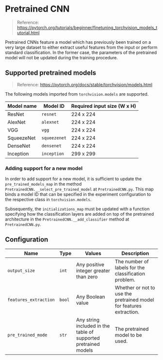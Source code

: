 # Pretrained CNN

> Reference: https://pytorch.org/tutorials/beginner/finetuning_torchvision_models_tutorial.html

Pretrained CNNs feature a model which has previously been trained on a very large dataset to either extract useful features from the input or perform standard classification. In the former case, the parameters of the pretrained model will not be updated during the training procedure.

## Supported pretrained models

> Reference: https://pytorch.org/docs/stable/torchvision/models.html

The following models imported from `torchvision.models` are supported. 

| Model name | Model ID     | Required input size (W x H) |
| ---------- | ------------ | --------------------------- |
| ResNet     | `resnet`     | 224 x 224                   |
| AlexNet    | `alexnet`    | 224 x 224                   |
| VGG        | `vgg`        | 224 x 224                   |
| SqueezeNet | `squeezenet` | 224 x 224                   |
| DenseNet   | `densenet`   | 224 x 224                   |
| Inception  | `inception`  | 299 x 299                   |

### Adding support for a new model

In order to add support for a new model, it is sufficient to update the `pre_trained_models_map` in the method `PretrainedCNN.__select_pre_trained_model` at `PretrainedCNN.py`.  This map binds a model ID that can be specified in the experiment configuration to the respective class in `torchvision.models`. 

Subsequently, the `initializations_map` must be updated with a function specifying how the classification layers are added on top of the pretrained architecture in the `PretrainedCNN.__add_classifier` method at `PretrainedCNN.py`.

## Configuration

| Name                  | Type   | Values                                                       | Description                                                  |
| --------------------- | ------ | ------------------------------------------------------------ | ------------------------------------------------------------ |
| `output_size`         | `int`  | Any positive integer greater than zero                       | The number of labels for the classification problem.         |
| `features_extraction` | `bool` | Any Boolean value                                            | Whether or not to use the pretrained model for features extraction. |
| `pre_trained_mode`    | `str`  | Any string included in the table of supported pretrained models | The pretrained model to be used.                             |